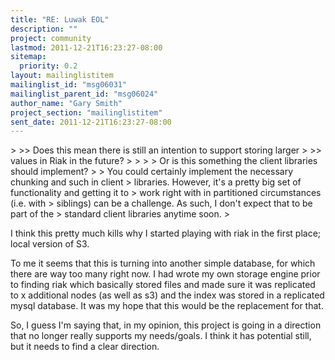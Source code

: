 ```yaml
---
title: "RE: Luwak EOL"
description: ""
project: community
lastmod: 2011-12-21T16:23:27-08:00
sitemap:
  priority: 0.2
layout: mailinglistitem
mailinglist_id: "msg06031"
mailinglist_parent_id: "msg06024"
author_name: "Gary Smith"
project_section: "mailinglistitem"
sent_date: 2011-12-21T16:23:27-08:00
---
```



&gt; &gt;&gt; Does this mean there is still an intention to support storing larger
&gt; &gt;&gt; values in Riak in the future?
&gt; &gt;
&gt; &gt; Or is this something the client libraries should implement?
&gt; 
&gt; You could certainly implement the necessary chunking and such in client
&gt; libraries. However, it's a pretty big set of functionality and getting it to
&gt; work right with in partitioned circumstances (i.e. with
&gt; siblings) can be a challenge. As such, I don't expect that to be part of the
&gt; standard client libraries anytime soon.
&gt; 

I think this pretty much kills why I started playing with riak in the first 
place; local version of S3.

To me it seems that this is turning into another simple database, for which 
there are way too many right now. I had wrote my own storage engine prior to 
finding riak which basically stored files and made sure it was replicated to x 
additional nodes (as well as s3) and the index was stored in a replicated mysql 
database. It was my hope that this would be the replacement for that.

So, I guess I'm saying that, in my opinion, this project is going in a 
direction that no longer really supports my needs/goals. I think it has 
potential still, but it needs to find a clear direction.
